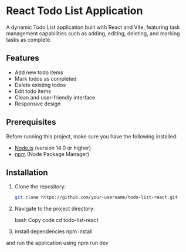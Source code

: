 # React Todo List Application

A dynamic Todo List application built with React and Vite, featuring task management capabilities such as adding, editing, deleting, and marking tasks as complete.

## Features

- Add new todo items
- Mark todos as completed
- Delete existing todos
- Edit todo items
- Clean and user-friendly interface
- Responsive design

## Prerequisites

Before running this project, make sure you have the following installed:

- [Node.js](https://nodejs.org/) (version 14.0 or higher)
- [npm](https://www.npmjs.com/) (Node Package Manager)

## Installation

1. Clone the repository:

   ```bash
   git clone https://github.com/your-username/todo-list-react.git

2.  Navigate to the project directory:

    bash
    Copy code
    cd todo-list-react

3. install dependencies
    npm install

and run the application using
    npm run dev
